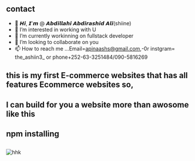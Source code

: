 ## contact

- 👋  𝙃𝙞, 𝙄'𝙢 @ 𝘼𝙗𝙙𝙞𝙡𝙡𝙖𝙝𝙞 𝘼𝙗𝙙𝙞𝙧𝙖𝙨𝙝𝙞𝙙 𝘼𝙡𝙞(shiine)
- 👀 I’m interested in working with U
- 🌱 I’m currently workinning on fullstack developer
- 💞️ I’m looking to collaborate on you
- 📫 How to reach me ...Email=apinaashs@gmail.com,-0r
instgram= the_ashiin3_  or phone+252-63-3251484/090-5816269
<!---
shiine89 is a ✨ special ✨ repository because its `README.md` (this file) appears on your GitHub profile.
You can click the Preview link to take a look at your changes.
--->



## this is my first E-commerce websites that has all features Ecommerce websites so,
## I can build for you a website more than awosome like this 
## npm installing

##






![hhk](https://github.com/user-attachments/assets/e6a9f135-df69-476f-9e11-71a1eb0cde13)
